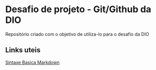 # Desafio de projeto - Git/Github da DIO
Repositório criado com o objetivo de utiliza-lo para o desafio da DIO

## Links uteis
[Sintaxe Basica Markdown](https://www.markdownguide.org/basic-syntax/)

